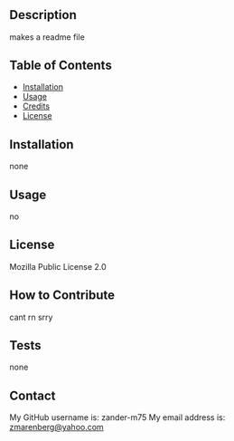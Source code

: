# <Readme-Inception>

## Description
makes a readme file

## Table of Contents 

- [Installation](#installation)
- [Usage](#usage)
- [Credits](#credits)
- [License](#license)

## Installation
none

## Usage
no

## License
Mozilla Public License 2.0

## How to Contribute
cant rn srry

## Tests
none

## Contact
My GitHub username is: zander-m75 
My email address is: zmarenberg@yahoo.com
